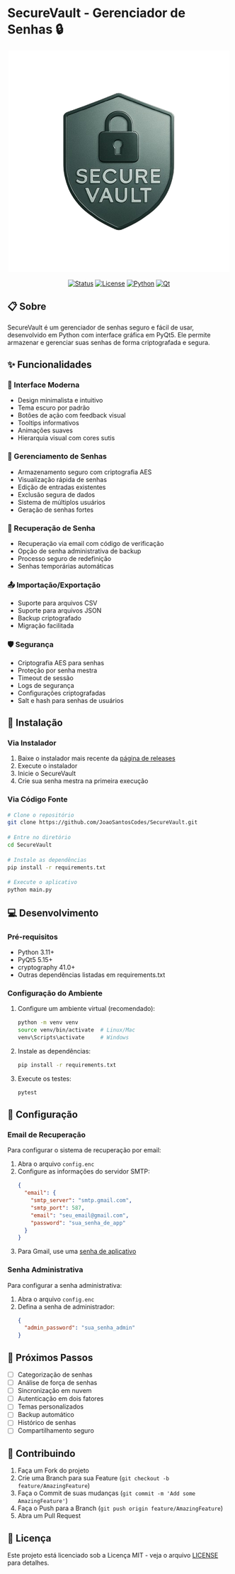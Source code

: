 # SecureVault - Gerenciador de Senhas 🔒

<div align="center">

![SecureVault Logo](docs/images/logo.png)

[![Status](https://img.shields.io/badge/Status-Em%20Desenvolvimento-green.svg)](https://github.com/JoaoSantosCodes/SecureVault)
[![License](https://img.shields.io/badge/License-MIT-blue.svg)](LICENSE)
[![Python](https://img.shields.io/badge/Python-3.11+-yellow.svg)](https://www.python.org/)
[![Qt](https://img.shields.io/badge/Qt-5.15+-green.svg)](https://www.qt.io/)

</div>

## 📋 Sobre

SecureVault é um gerenciador de senhas seguro e fácil de usar, desenvolvido em Python com interface gráfica em PyQt5. Ele permite armazenar e gerenciar suas senhas de forma criptografada e segura.

## ✨ Funcionalidades

### 🎨 Interface Moderna
- Design minimalista e intuitivo
- Tema escuro por padrão
- Botões de ação com feedback visual
- Tooltips informativos
- Animações suaves
- Hierarquia visual com cores sutis

### 🔑 Gerenciamento de Senhas
- Armazenamento seguro com criptografia AES
- Visualização rápida de senhas
- Edição de entradas existentes
- Exclusão segura de dados
- Sistema de múltiplos usuários
- Geração de senhas fortes

### 🔄 Recuperação de Senha
- Recuperação via email com código de verificação
- Opção de senha administrativa de backup
- Processo seguro de redefinição
- Senhas temporárias automáticas

### 📤 Importação/Exportação
- Suporte para arquivos CSV
- Suporte para arquivos JSON
- Backup criptografado
- Migração facilitada

### 🛡️ Segurança
- Criptografia AES para senhas
- Proteção por senha mestra
- Timeout de sessão
- Logs de segurança
- Configurações criptografadas
- Salt e hash para senhas de usuários

## 🚀 Instalação

### Via Instalador
1. Baixe o instalador mais recente da [página de releases](https://github.com/JoaoSantosCodes/SecureVault/releases)
2. Execute o instalador
3. Inicie o SecureVault
4. Crie sua senha mestra na primeira execução

### Via Código Fonte
```bash
# Clone o repositório
git clone https://github.com/JoaoSantosCodes/SecureVault.git

# Entre no diretório
cd SecureVault

# Instale as dependências
pip install -r requirements.txt

# Execute o aplicativo
python main.py
```

## 💻 Desenvolvimento

### Pré-requisitos
- Python 3.11+
- PyQt5 5.15+
- cryptography 41.0+
- Outras dependências listadas em requirements.txt

### Configuração do Ambiente
1. Configure um ambiente virtual (recomendado):
   ```bash
   python -m venv venv
   source venv/bin/activate  # Linux/Mac
   venv\Scripts\activate     # Windows
   ```
2. Instale as dependências:
   ```bash
   pip install -r requirements.txt
   ```
3. Execute os testes:
   ```bash
   pytest
   ```

## 📝 Configuração

### Email de Recuperação
Para configurar o sistema de recuperação por email:

1. Abra o arquivo `config.enc`
2. Configure as informações do servidor SMTP:
   ```json
   {
     "email": {
       "smtp_server": "smtp.gmail.com",
       "smtp_port": 587,
       "email": "seu_email@gmail.com",
       "password": "sua_senha_de_app"
     }
   }
   ```
3. Para Gmail, use uma [senha de aplicativo](https://support.google.com/accounts/answer/185833)

### Senha Administrativa
Para configurar a senha administrativa:

1. Abra o arquivo `config.enc`
2. Defina a senha de administrador:
   ```json
   {
     "admin_password": "sua_senha_admin"
   }
   ```

## 🎯 Próximos Passos

- [ ] Categorização de senhas
- [ ] Análise de força de senhas
- [ ] Sincronização em nuvem
- [ ] Autenticação em dois fatores
- [ ] Temas personalizados
- [ ] Backup automático
- [ ] Histórico de senhas
- [ ] Compartilhamento seguro

## 🤝 Contribuindo

1. Faça um Fork do projeto
2. Crie uma Branch para sua Feature (`git checkout -b feature/AmazingFeature`)
3. Faça o Commit de suas mudanças (`git commit -m 'Add some AmazingFeature'`)
4. Faça o Push para a Branch (`git push origin feature/AmazingFeature`)
5. Abra um Pull Request

## 📄 Licença

Este projeto está licenciado sob a Licença MIT - veja o arquivo [LICENSE](LICENSE) para detalhes.
